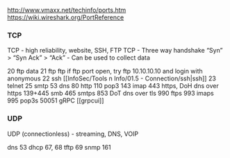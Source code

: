 

http://www.vmaxx.net/techinfo/ports.htm
https://wiki.wireshark.org/PortReference
### TCP
TCP - high reliability, website, SSH, FTP
TCP - Three way handshake “Syn” > “Syn Ack” > “Ack” - Can be used to collect data

20 ftp data
21 ftp                ftp     if ftp port open, try ftp 10.10.10.10 and login with anonymous
22 ssh               [[InfoSec/Tools n Info/01.5 - Connection/ssh|ssh]]
23 telnet
25 smtp
53 dns
80 http
110 pop3
143 imap
443 https, DoH dns over https
139+445 smb
465 smtps
853 DoT dns over tls
990 ftps
993 imaps
995 pop3s
50051     gRPC            [[grpcui]]

### UDP 
UDP (connectionless) - streaming, DNS, VOIP

dns 53
dhcp 67, 68
tftp 69
snmp 161
